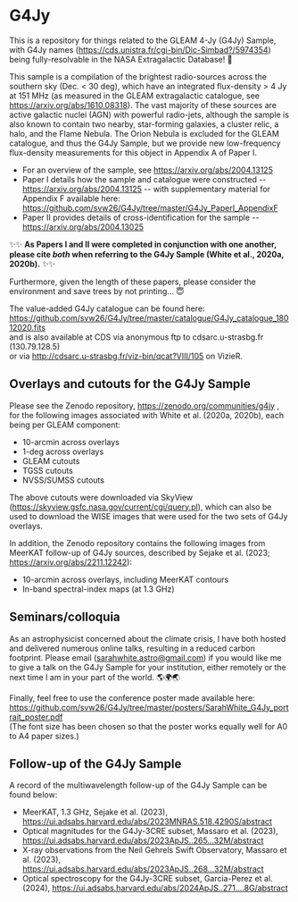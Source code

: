 # G4Jy

This is a repository for things related to the GLEAM 4-Jy (G4Jy) Sample, with G4Jy names (https://cds.unistra.fr/cgi-bin/Dic-Simbad?/5974354) being fully-resolvable in the NASA Extragalactic Database! :tada: 

This sample is a compilation of the brightest radio-sources across the southern sky (Dec. < 30 deg), which have an integrated flux-density > 4 Jy at 151 MHz (as measured in the GLEAM extragalactic catalogue, see https://arxiv.org/abs/1610.08318). The vast majority of these sources are active galactic nuclei (AGN) with powerful radio-jets, although the sample is also known to contain two nearby, star-forming galaxies, a cluster relic, a halo, and the Flame Nebula. The Orion Nebula is excluded for the GLEAM catalogue, and thus the G4Jy Sample, but we provide new low-frequency flux-density measurements for this object in Appendix A of Paper I.

* For an overview of the sample, see https://arxiv.org/abs/2004.13125
* Paper I details how the sample and catalogue were constructed -- https://arxiv.org/abs/2004.13125 -- with supplementary material for Appendix F available here: https://github.com/svw26/G4Jy/tree/master/G4Jy_PaperI_AppendixF
* Paper II provides details of cross-identification for the sample -- https://arxiv.org/abs/2004.13025 

:sparkles::sparkles: **As Papers I and II were completed in conjunction with one another, please cite _both_ when referring to the G4Jy Sample (White et al., 2020a, 2020b).** :sparkles::sparkles: 

Furthermore, given the length of these papers, please consider the environment and save trees by not printing... :innocent:

The value-added G4Jy catalogue can be found here: \
https://github.com/svw26/G4Jy/tree/master/catalogue/G4Jy_catalogue_18012020.fits \
and is also available at CDS via anonymous ftp to cdsarc.u-strasbg.fr (130.79.128.5) \
or via http://cdsarc.u-strasbg.fr/viz-bin/qcat?VIII/105 on VizieR. 

## Overlays and cutouts for the G4Jy Sample

Please see the Zenodo repository, https://zenodo.org/communities/g4jy ,
for the following images associated with White et al. (2020a, 2020b), each being per GLEAM component:
* 10-arcmin across overlays
* 1-deg across overlays
* GLEAM cutouts
* TGSS cutouts
* NVSS/SUMSS cutouts

The above cutouts were downloaded via SkyView (https://skyview.gsfc.nasa.gov/current/cgi/query.pl), which can also be used to download the WISE images that were used for the two sets of G4Jy overlays.

In addition, the Zenodo repository contains the following images from MeerKAT follow-up of G4Jy sources, described by Sejake et al. (2023; https://arxiv.org/abs/2211.12242):
* 10-arcmin across overlays, including MeerKAT contours
* In-band spectral-index maps (at 1.3 GHz) 


## Seminars/colloquia

As an astrophysicist concerned about the climate crisis, I have both hosted and delivered numerous online talks, resulting in a reduced carbon footprint. Please email (sarahwhite.astro@gmail.com) if you would like me to give a talk on the G4Jy Sample for your institution, either remotely or the next time I am in your part of the world. :earth_americas::earth_africa::earth_asia:

Finally, feel free to use the conference poster made available here: \
https://github.com/svw26/G4Jy/tree/master/posters/SarahWhite_G4Jy_portrait_poster.pdf \
(The font size has been chosen so that the poster works equally well for A0 to A4 paper sizes.)


## Follow-up of the G4Jy Sample

A record of the multiwavelength follow-up of the G4Jy Sample can be found below:

* MeerKAT, 1.3 GHz, Sejake et al. (2023), https://ui.adsabs.harvard.edu/abs/2023MNRAS.518.4290S/abstract
* Optical magnitudes for the G4Jy-3CRE subset, Massaro et al. (2023), https://ui.adsabs.harvard.edu/abs/2023ApJS..265...32M/abstract
* X-ray observations from the Neil Gehrels Swift Observatory, Massaro et al. (2023), https://ui.adsabs.harvard.edu/abs/2023ApJS..268...32M/abstract
* Optical spectroscopy for the G4Jy-3CRE subset, Garcia-Perez et al. (2024), https://ui.adsabs.harvard.edu/abs/2024ApJS..271....8G/abstract 

 


  


